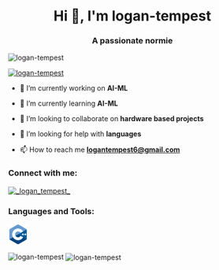  <h1 align="center">Hi 👋, I'm logan-tempest</h1>
<h3 align="center">A passionate normie</h3>

<p align="left"> <img src="https://komarev.com/ghpvc/?username=logan-tempest&label=Profile%20views&color=0e75b6&style=flat" alt="logan-tempest" /> </p>

<p align="left"> <a href="https://github.com/ryo-ma/github-profile-trophy"><img src="https://github-profile-trophy.vercel.app/?username=logan-tempest" alt="logan-tempest" /></a> </p>

- 🔭 I’m currently working on **AI-ML**

- 🌱 I’m currently learning **AI-ML**

- 👯 I’m looking to collaborate on **hardware based projects**

- 🤝 I’m looking for help with **languages**

- 📫 How to reach me **logantempest6@gmail.com**

<h3 align="left">Connect with me:</h3>
<p align="left">
<a href="https://instagram.com/_logan_tempest_" target="blank"><img align="center" src="https://raw.githubusercontent.com/rahuldkjain/github-profile-readme-generator/master/src/images/icons/Social/instagram.svg" alt="_logan_tempest_" height="30" width="40" /></a>
</p>

<h3 align="left">Languages and Tools:</h3>
<p align="left"> <a href="https://www.w3schools.com/cpp/" target="_blank" rel="noreferrer"> <img src="https://raw.githubusercontent.com/devicons/devicon/master/icons/cplusplus/cplusplus-original.svg" alt="cplusplus" width="40" height="40"/> </a> </p>

<p><img align="left" src="https://github-readme-stats.vercel.app/api/top-langs?username=logan-tempest&show_icons=true&locale=en&layout=compact" alt="logan-tempest" /></p>

<p>&nbsp;<img align="center" src="https://github-readme-stats.vercel.app/api?username=logan-tempest&show_icons=true&locale=en" alt="logan-tempest" /></p>

